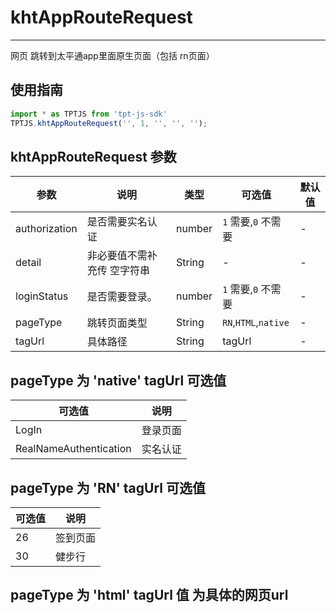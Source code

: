 # khtAppRouteRequest

---

网页 跳转到太平通app里面原生页面（包括 rn页面）

## 使用指南

```js
import * as TPTJS from 'tpt-js-sdk'
TPTJS.khtAppRouteRequest('', 1, '', '', '');
```

## khtAppRouteRequest 参数

| 参数   | 说明   | 类型    | 可选值 | 默认值   |
| ---   | ---- | ------- | ------- | ------ |
| authorization  | 是否需要实名认证 | number | `1` 需要,`0` 不需要 | - |
| detail  | 非必要值不需补充传 空字符串 | String | - | - |
| loginStatus | 是否需要登录。| number  | `1` 需要,`0` 不需要 | - |
| pageType | 跳转页面类型  | String  | `RN`,`HTML`,`native` | - |
| tagUrl | 具体路径 | String  | tagUrl | - |

## pageType 为 'native' tagUrl 可选值

| 可选值   | 说明   |
| ---   | ---- |
| LogIn  | 登录页面 |
| RealNameAuthentication  | 实名认证 |

## pageType 为 'RN' tagUrl 可选值

| 可选值   | 说明   |
| ---   | ---- |
| 26  | 签到页面 |
| 30  | 健步行 |

## pageType 为 'html' tagUrl 值 为具体的网页url

